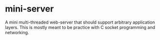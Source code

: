 # mini-server
A mini multi-threaded web-server that should support arbitrary application layers. This is mostly meant to be practice with C socket programming and networking.

